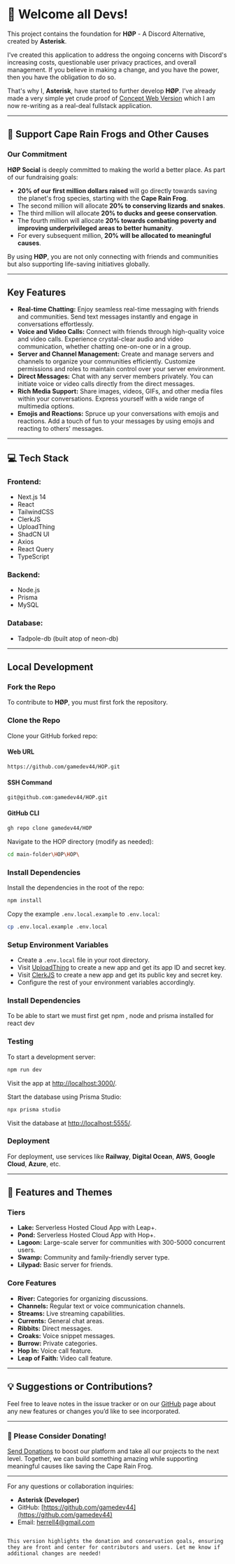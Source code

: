 # 👋 Welcome all Devs!

This project contains the foundation for **HØP** - A Discord Alternative, created by **Asterisk**.

I’ve created this application to address the ongoing concerns with Discord's increasing costs, questionable user privacy practices, and overall management. If you believe in making a change, and you have the power, then you have the obligation to do so. 

That's why I, **Asterisk**, have started to further develop **HØP**. I’ve already made a very simple yet crude proof of [Concept Web Version](https://hop-socialize.w3spaces.com/) which I am now re-writing as a real-deal fullstack application.

---

## 🐸 Support Cape Rain Frogs and Other Causes

### Our Commitment
**HØP Social** is deeply committed to making the world a better place. As part of our fundraising goals:
- **20% of our first million dollars raised** will go directly towards saving the planet's frog species, starting with the **Cape Rain Frog**.
- The second million will allocate **20% to conserving lizards and snakes**.
- The third million will allocate **20% to ducks and geese conservation**.
- The fourth million will allocate **20% towards combating poverty and improving underprivileged areas to better humanity**.
- For every subsequent million, **20% will be allocated to meaningful causes**.

By using **HØP**, you are not only connecting with friends and communities but also supporting life-saving initiatives globally.

---

## Key Features

- **Real-time Chatting:** Enjoy seamless real-time messaging with friends and communities. Send text messages instantly and engage in conversations effortlessly.
- **Voice and Video Calls:** Connect with friends through high-quality voice and video calls. Experience crystal-clear audio and video communication, whether chatting one-on-one or in a group.
- **Server and Channel Management:** Create and manage servers and channels to organize your communities efficiently. Customize permissions and roles to maintain control over your server environment.
- **Direct Messages:** Chat with any server members privately. You can initiate voice or video calls directly from the direct messages.
- **Rich Media Support:** Share images, videos, GIFs, and other media files within your conversations. Express yourself with a wide range of multimedia options.
- **Emojis and Reactions:** Spruce up your conversations with emojis and reactions. Add a touch of fun to your messages by using emojis and reacting to others' messages.

---

## 💻 Tech Stack

### **Frontend:**
- Next.js 14
- React
- TailwindCSS
- ClerkJS
- UploadThing
- ShadCN UI
- Axios
- React Query
- TypeScript

### **Backend:**
- Node.js
- Prisma
- MySQL

### **Database:**
- Tadpole-db (built atop of neon-db)

---

## Local Development

### Fork the Repo
To contribute to **HØP**, you must first fork the repository.

### Clone the Repo
Clone your GitHub forked repo:

#### Web URL
```sh
https://github.com/gamedev44/HOP.git
```

#### SSH Command
```sh
git@github.com:gamedev44/HOP.git
```

#### GitHub CLI
```bash
gh repo clone gamedev44/HOP
```

Navigate to the HOP directory (modify as needed):
```sh
cd main-folder\HOP\HOP\
```

### Install Dependencies
Install the dependencies in the root of the repo:
```sh
npm install
```

Copy the example `.env.local.example` to `.env.local`:
```sh
cp .env.local.example .env.local
```

### Setup Environment Variables
- Create a `.env.local` file in your root directory.
- Visit [UploadThing](https://uploadthing.com/dashboard) to create a new app and get its app ID and secret key.
- Visit [ClerkJS](https://clerk.com/docs/references/javascript/overview) to create a new app and get its public key and secret key.
- Configure the rest of your environment variables accordingly.

### Install Dependencies 
To be able to start we must first get npm , node and prisma installed for react dev 



### Testing
To start a development server:
```sh
npm run dev
```
Visit the app at [http://localhost:3000/](http://localhost:3000/).

Start the database using Prisma Studio:
```sh
npx prisma studio
```
Visit the database at [http://localhost:5555/](http://localhost:5555/).

### Deployment
For deployment, use services like **Railway**, **Digital Ocean**, **AWS**, **Google Cloud**, **Azure**, etc.

---

## 🌟 Features and Themes

### **Tiers**
- **Lake:** Serverless Hosted Cloud App with Leap+.
- **Pond:** Serverless Hosted Cloud App with Hop+.
- **Lagoon:** Large-scale server for communities with 300-5000 concurrent users.
- **Swamp:** Community and family-friendly server type.
- **Lilypad:** Basic server for friends.

### **Core Features**
- **River:** Categories for organizing discussions.
- **Channels:** Regular text or voice communication channels.
- **Streams:** Live streaming capabilities.
- **Currents:** General chat areas.
- **Ribbits:** Direct messages.
- **Croaks:** Voice snippet messages.
- **Burrow:** Private categories.
- **Hop In:** Voice call feature.
- **Leap of Faith:** Video call feature.

---

## 💡 Suggestions or Contributions?
Feel free to leave notes in the issue tracker or on our [GitHub](https://github.com/gamedev44/HOP) page about any new features or changes you’d like to see incorporated.

---

### 📣 Please Consider Donating!
[Send Donations](https://www.patreon.com/iu_pgd/membership) to boost our platform and take all our projects to the next level. Together, we can build something amazing while supporting meaningful causes like saving the Cape Rain Frog.

---

For any questions or collaboration inquiries:
- **Asterisk (Developer)**
- GitHub: [https://github.com/gamedev44](https://github.com/gamedev44)
- Email: [herrell4@gmail.com](mailto:herrell4@gmail.com)
```

This version highlights the donation and conservation goals, ensuring they are front and center for contributors and users. Let me know if additional changes are needed!
